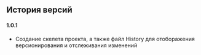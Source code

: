 ## История версий

#### 1.0.1
-  Создание скелета проекта, а также файл History для отоборажения версионирования и отслеживания изменений 